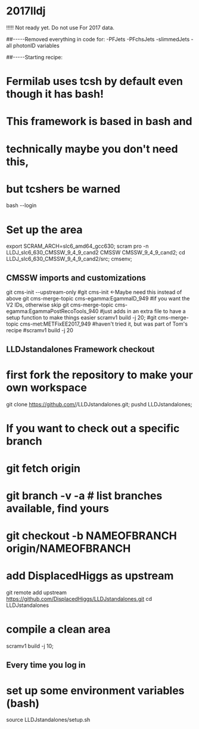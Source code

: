 # 2017lldj
 
!!!!! Not ready yet. Do not use
For 2017 data.

##-----Removed everything in code for:
-PFJets
-PFchsJets
-slimmedJets
-all photonID variables

##-----Starting recipe:
# Fermilab uses tcsh by default even though it has bash!
# This framework is based in bash and
# technically maybe you don't need this,
# but tcshers be warned
 bash --login

# Set up the area
 export SCRAM_ARCH=slc6_amd64_gcc630;
 scram pro -n LLDJ_slc6_630_CMSSW_9_4_9_cand2 CMSSW CMSSW_9_4_9_cand2;
 cd LLDJ_slc6_630_CMSSW_9_4_9_cand2/src;
 cmsenv;


## CMSSW imports and customizations
 git cms-init --upstream-only
 #git cms-init <-Maybe need this instead of above
 git cms-merge-topic cms-egamma:EgammaID_949 #if you want the V2 IDs, otherwise skip
 git cms-merge-topic cms-egamma:EgammaPostRecoTools_940 #just adds in an extra file to have a setup function to make things  easier
 scramv1 build -j 20;
 #git cms-merge-topic cms-met:METFixEE2017_949 #haven't tried it, but was part of Tom's recipe
 #scramv1 build -j 20

## LLDJstandalones Framework checkout

# first fork the repository to make your own workspace
 git clone https://github.com/<mygithubusername>/LLDJstandalones.git;
 pushd LLDJstandalones;

 # If you want to check out a specific branch
 # git fetch origin
 # git branch -v -a # list branches available, find yours
 # git checkout -b NAMEOFBRANCH origin/NAMEOFBRANCH

 # add DisplacedHiggs as upstream
 git remote add upstream https://github.com/DisplacedHiggs/LLDJstandalones.git
 cd LLDJstandalones

# compile a clean area
 scramv1 build -j 10;

## Every time you log in
# set up some environment variables (bash)
 source LLDJstandalones/setup.sh
